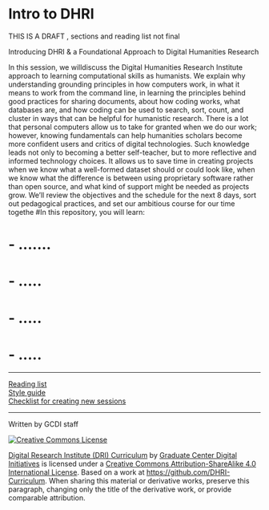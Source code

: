 # Intro to DHRI

THIS IS A DRAFT , sections and reading list not final

Introducing DHRI & a Foundational Approach to Digital Humanities Research

In this session, we willdiscuss the Digital Humanities Research Institute approach to learning computational skills as humanists. We explain why understanding grounding principles in how computers work, in what it means to work from the command line, in learning the principles behind good practices for sharing documents, about how coding works, what databases are, and how coding can be used to search, sort, count, and cluster in ways that can be helpful for humanistic research. There is a lot that personal computers allow us to take for granted when we do our work; however, knowing fundamentals can help humanities scholars become more confident users and critics of digital technologies. Such knowledge leads not only to becoming a better self-teacher, but to more reflective and informed technology choices. It allows us to save time in creating projects when we know what a well-formed dataset should or could look like, when we know what the difference is between using proprietary software rather than open source, and what kind of support might be needed as projects grow. We’ll review the objectives and the schedule for the next 8 days, sort out pedagogical practices, and set our ambitious course for our time togethe
#In this repository, you will learn:

# - .......
# - .....
# - .....
# - .....

-----

[Reading list](sections/readings.md)  
[Style guide](sections/style-guide.md)  
[Checklist for creating new sessions](sections/checklist.md)  

-----

Written by GCDI staff

[![Creative Commons License](https://i.creativecommons.org/l/by-sa/4.0/88x31.png)](http://creativecommons.org/licenses/by-sa/4.0/)

[Digital Research Institute (DRI) Curriculum](http://purl.org/dc/terms/) by [Graduate Center Digital Initiatives](https://gcdi.commons.gc.cuny.edu/) is licensed under a [Creative Commons Attribution-ShareAlike 4.0 International License](http://creativecommons.org/licenses/by-sa/4.0/). Based on a work at <https://github.com/DHRI-Curriculum>. When sharing this material or derivative works, preserve this paragraph, changing only the title of the derivative work, or provide comparable attribution.